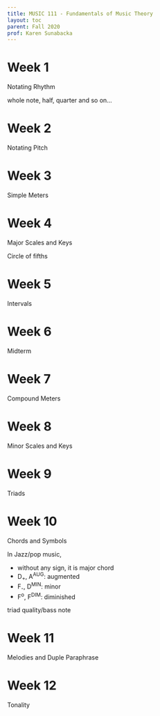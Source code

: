 ```yaml
---
title: MUSIC 111 - Fundamentals of Music Theory
layout: toc
parent: Fall 2020
prof: Karen Sunabacka
---
```

# Week 1
Notating Rhythm

whole note, half, quarter and so on...
# Week 2
Notating Pitch

# Week 3
Simple Meters

# Week 4
Major Scales and Keys

Circle of fifths

# Week 5
Intervals

# Week 6
Midterm

# Week 7
Compound Meters

# Week 8
Minor Scales and Keys

# Week 9
Triads

# Week 10
Chords and Symbols

In Jazz/pop music,
- without any sign, it is major chord
- D<sub>+</sub>, A<sup>AUG</sup>: augmented
- F<sub>-</sub>, D<sup>MIN</sup>: minor
- F<sup>o</sup>, F<sup>DIM</sup>: diminished

triad quality/bass note

# Week 11
Melodies and Duple Paraphrase

# Week 12
Tonality
